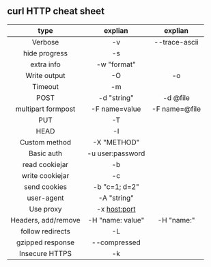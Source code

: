 ## curl HTTP cheat sheet

|        type         |     explian      |       explian        |
| :-----------------: | :--------------: | :------------------: |
|       Verbose       |        -v        | --trace-ascii <file> |
|    hide progress    |        -s        |
|     extra info      |   -w "format"    |
|    Write output     |        -O        |      -o <file>       |
|       Timeout       |   -m <seconds>   |
|        POST         |   -d "string"    |       -d @file       |
| multipart formpost  |  -F name=value   |    -F name=@file     |
|         PUT         |    -T <file>     |
|        HEAD         |        -I        |
|    Custom method    |   -X "METHOD"    |
|     Basic auth      | -u user:password |
|   read cookiejar    |    -b <file>     |
|   write cookiejar   |    -c <file>     |
|    send cookies     |  -b "c=1; d=2"   |
|     user-agent      |   -A "string"    |
|      Use proxy      |  -x <host:port>  |
| Headers, add/remove | -H "name: value" |      -H "name:"      |
|  follow redirects   |        -L        |
|  gzipped response   |   --compressed   |
|   Insecure HTTPS    |        -k        |
